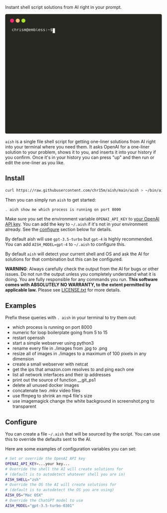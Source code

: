 Instant shell script solutions from AI right in your prompt.

<p dir="auto" align="center" width="100%">
  <img src="https://raw.githubusercontent.com/chr15m/aish/main/screencast.svg" alt="SVG screencast of aish in action" style="max-width: 100%;">
</p>

`aish` is a single file shell script for getting one-liner solutions from AI right into your terminal where you need them.
It asks OpenAI for a one-liner solution to your problem, shows it to you, and inserts it into your history if you confirm.
Once it's in your history you can press "up" and then run or edit the one-liner as you like.

## Install

```bash
curl https://raw.githubusercontent.com/chr15m/aish/main/aish > ~/bin/aish && chmod 755 ~/bin/aish
```

Then you can simply run `aish` to get started:

```bash
. aish show me which process is running on port 8000
```

Make sure you set the environment variable `OPENAI_API_KEY` to [your OpenAI API key](https://platform.openai.com/account/api-keys).
You can add the key to `~/.aish` if it's not in your environment already. See the [configure](#configure) section below for details.

By default aish will use `gpt-3.5-turbo` but `gpt-4` is highly recommended. You can add `AISH_MODEL=gpt-4` to `~/.aish` to configure this.

By default `aish` will detect your current shell and OS and ask the AI for solutions for that combination but this can be configured.

**WARNING**: Always carefully check the output from the AI for bugs or other issues. Do not run the output unless you completely understand what it is doing. You are fully responsible for any commands you run. **This software comes with ABSOLUTELY NO WARRANTY, to the extent permitted by applicable law.** Please see [LICENSE.txt](./LICENSE.txt) for more details.

## Examples

Prefix these queries with `. aish` in your terminal to try them out:

- which process is running on port 8000
- numeric for loop boilerplate going from 5 to 15
- restart openssh
- start a simple webserver using python3
- rename every file in ./images from .jpg to .png
- resize all of images in ./images to a maximum of 100 pixels in any dimension
- create a small webserver with netcat
- get the ips that amazon.com resolves to and ping each one
- list all network interfaces and their ip addresses
- print out the source of function __git_ps1
- delete all unused docker images
- concatenate two .mkv video files
- use ffmpeg to shrink an mp4 file's size
- use imagemagick change the white background in screenshot.png to transparent

## Configure

You can create a file `~/.aish` that will be sourced by the script.
You can use this to override the defaults sent to the AI.

Here are some examples of configuration variables you can set:

```bash
# Set or override the OpenAI API key
OPENAI_API_KEY=...your key...
# Override the shell the AI will create solutions for
# (default is to autodetect whatever shell you are in)
AISH_SHELL="zsh"
# Override the OS the AI will create solutions for
# (default is to autodetect the OS you are using)
AISH_OS="Mac OSX"
# Override the ChatGPT model to use
AISH_MODEL="gpt-3.5-turbo-0301"
```
